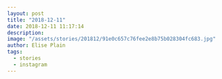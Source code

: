 ```yaml
---
layout: post
title: "2018-12-11"
date: 2018-12-11 11:17:14
description: 
image: "/assets/stories/201812/91e0c657c76fee2e8b75b028304fc683.jpg"
author: Elise Plain
tags: 
  - stories
  - instagram
---
```



<p></p>
